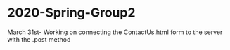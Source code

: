 # 2020-Spring-Group2
March 31st- Working on connecting the ContactUs.html form to the server with the .post method 

